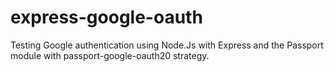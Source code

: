 # express-google-oauth
Testing Google authentication using Node.Js with Express and the Passport module with passport-google-oauth20 strategy.
